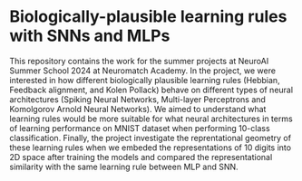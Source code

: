 # Biologically-plausible learning rules with SNNs and MLPs 

This repository contains the work for the summer projects at NeuroAI Summer School 2024 at Neuromatch Academy. In the project, we were interested in how different biologically plausible learning rules (Hebbian, Feedback alignment, and Kolen Pollack) behave on different types of neural architectures (Spiking Neural Networks, Multi-layer Perceptrons and Komolgorov Arnold Neural Networks). We aimed to understand what learning rules would be more suitable for what neural architectures in terms of learning performance on MNIST dataset when performing 10-class classification. Finally, the project investigate the reprentational geometry of these learning rules when we embeded the representations of 10 digits into 2D space after training the models and compared the representational similarity with the same learning rule between MLP and SNN. 

